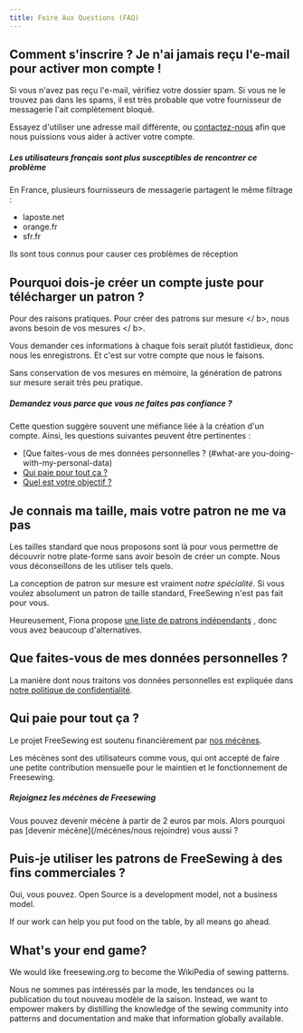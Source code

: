 ```yaml
---
title: Foire Aux Questions (FAQ)
---
```


## Comment s'inscrire ? Je n'ai jamais reçu l'e-mail pour activer mon compte !

Si vous n'avez pas reçu l'e-mail, vérifiez votre dossier spam. Si vous ne le trouvez pas dans les spams, il est très probable que votre fournisseur de messagerie l'ait complètement bloqué.

Essayez d'utiliser une adresse mail différente, ou [contactez-nous](https://gitter.im/freesewing/help) afin que nous puissions vous aider à activer votre compte.

<Note>

##### Les utilisateurs français sont plus susceptibles de rencontrer ce problème

En France, plusieurs fournisseurs de messagerie partagent le même filtrage :

 - laposte.net
 - orange.fr
 - sfr.fr

Ils sont tous connus pour causer ces problèmes de réception

</Note>

## Pourquoi dois-je créer un compte juste pour télécharger un patron ?

Pour des raisons pratiques. Pour créer des patrons sur mesure </ b>, nous avons besoin de vos mesures </ b>.

Vous demander ces informations à chaque fois serait plutôt fastidieux, donc nous les enregistrons. Et c'est sur votre compte que nous le faisons.

Sans conservation de vos mesures en mémoire, la génération de patrons sur mesure serait très peu pratique.

<Note>

##### Demandez vous parce que vous ne faites pas confiance ?

Cette question suggère souvent une méfiance liée à la création d'un compte. Ainsi, les questions suivantes peuvent être pertinentes :

 - [Que faites-vous de mes données personnelles ? (#what-are you-doing-with-my-personal-data)
 - [Qui paie pour tout ça ?](#who-pays-for-all-of-this)
 - [Quel est votre objectif ?](#whats-your-end-game)

</Note>

## Je connais ma taille, mais votre patron ne me va pas

Les tailles standard que nous proposons sont là pour vous permettre de découvrir notre plate-forme sans avoir besoin de créer un compte. Nous vous déconseillons de les utiliser tels quels.

La conception de patron sur mesure est vraiment *notre spécialité*. Si vous voulez absolument un patron de taille standard, FreeSewing n'est pas fait pour vous.

Heureusement, Fiona propose [une liste de patrons indépendants](https://chainstitcher.blogspot.com/p/indie-pattern-designers.html) , donc vous avez beaucoup d'alternatives.

## Que faites-vous de mes données personnelles ?

La manière dont nous traitons vos données personnelles est expliquée dans [notre politique de confidentialité](/docs/about/privacy/).

## Qui paie pour tout ça ?

Le projet FreeSewing est soutenu financièrement par [nos mécènes](/patrons).

Les mécènes sont des utilisateurs comme vous, qui ont accepté de faire une petite contribution mensuelle pour le maintien et le fonctionnement de Freesewing.

<Note>

##### Rejoignez les mécènes de Freesewing
Vous pouvez devenir mécène à partir de 2 euros par mois. Alors pourquoi pas 
[devenir mécène](/mécènes/nous rejoindre) vous aussi ?

</Note>

## Puis-je utiliser les patrons de FreeSewing à des fins commerciales ?

Oui, vous pouvez. Open Source is a development model, not a business model.

If our work can help you put food on the table, by all means go ahead.

## What's your end game?

We would like freesewing.org to become the WikiPedia of sewing patterns.

Nous ne sommes pas intéressés par la mode, les tendances ou la publication du tout nouveau modèle de la saison. Instead, we want to empower makers by distilling the knowledge of the sewing community into patterns and documentation and make that information globally available. 
